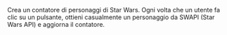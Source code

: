 Crea un contatore di personaggi di Star Wars. Ogni volta che un utente fa clic su un pulsante, ottieni casualmente un personaggio da SWAPI (Star Wars API) e aggiorna il contatore.